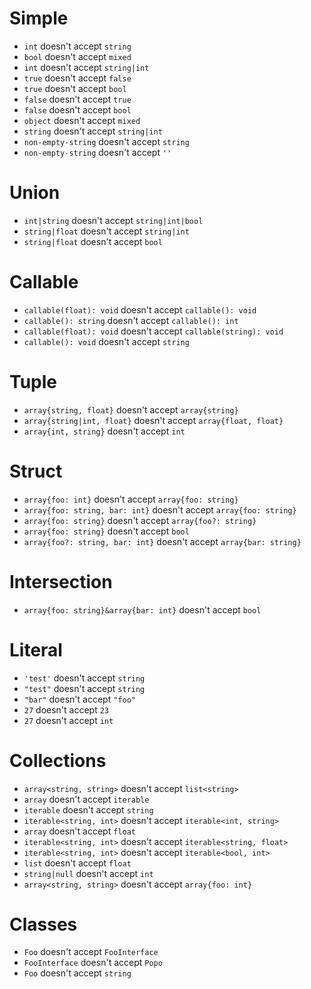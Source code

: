 # Simple
- `int` doesn't accept `string`
- `bool` doesn't accept `mixed`
- `int` doesn't accept `string|int`
- `true` doesn't accept `false`
- `true` doesn't accept `bool`
- `false` doesn't accept `true`
- `false` doesn't accept `bool`
- `object` doesn't accept `mixed`
- `string` doesn't accept `string|int`
- `non-empty-string` doesn't accept `string`
- `non-empty-string` doesn't accept `''`

# Union
- `int|string` doesn't accept `string|int|bool`
- `string|float` doesn't accept `string|int`
- `string|float` doesn't accept `bool`

# Callable
- `callable(float): void` doesn't accept `callable(): void`
- `callable(): string` doesn't accept `callable(): int`
- `callable(float): void` doesn't accept `callable(string): void`
- `callable(): void` doesn't accept `string`

# Tuple
- `array{string, float}` doesn't accept `array{string}`
- `array{string|int, float}` doesn't accept `array{float, float}`
- `array{int, string}` doesn't accept `int`

# Struct
- `array{foo: int}` doesn't accept `array{foo: string}`
- `array{foo: string, bar: int}` doesn't accept `array{foo: string}`
- `array{foo: string}` doesn't accept `array{foo?: string}`
- `array{foo: string}` doesn't accept `bool`
- `array{foo?: string, bar: int}` doesn't accept `array{bar: string}`

# Intersection
- `array{foo: string}&array{bar: int}` doesn't accept `bool`

# Literal
- `'test'` doesn't accept `string`
- `"test"` doesn't accept `string`
- `"bar"` doesn't accept `"foo"`
- `27` doesn't accept `23`
- `27` doesn't accept `int`

# Collections
- `array<string, string>` doesn't accept `list<string>`
- `array` doesn't accept `iterable`
- `iterable` doesn't accept `string`
- `iterable<string, int>` doesn't accept `iterable<int, string>`
- `array` doesn't accept `float`
- `iterable<string, int>` doesn't accept `iterable<string, float>`
- `iterable<string, int>` doesn't accept `iterable<bool, int>`
- `list` doesn't accept `float`
- `string|null` doesn't accept `int`
- `array<string, string>` doesn't accept `array{foo: int}`

# Classes
- `Foo` doesn't accept `FooInterface`
- `FooInterface` doesn't accept `Popo`
- `Foo` doesn't accept `string`
